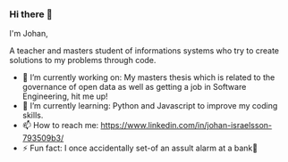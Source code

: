 ### Hi there 👋
I'm Johan,

A teacher and masters student of informations systems who try to create solutions to my problems through code. 

- 🔭 I’m currently working on: My masters thesis which is related to the governance of open data as well as getting a job in Software Engineering, hit me up!
- 🌱 I’m currently learning: Python and Javascript to improve my coding skills.
- 📫 How to reach me: https://www.linkedin.com/in/johan-israelsson-793509b3/
- ⚡ Fun fact: I once accidentally set-of an assult alarm at a bank😬
<!--
**Johanil/Johanil** is a ✨ _special_ ✨ repository because its `README.md` (this file) appears on your GitHub profile.
- 💬 Ask me about anything
Here are some ideas to get you started:
-->
